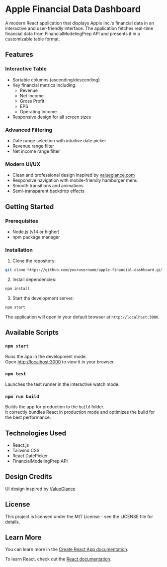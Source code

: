 # Apple Financial Data Dashboard

A modern React application that displays Apple Inc.'s financial data in an interactive and user-friendly interface. The application fetches real-time financial data from FinancialModelingPrep API and presents it in a customizable table format.

## Features

### Interactive Table
- Sortable columns (ascending/descending)
- Key financial metrics including:
  - Revenue
  - Net Income
  - Gross Profit
  - EPS
  - Operating Income
- Responsive design for all screen sizes

### Advanced Filtering
- Date range selection with intuitive date picker
- Revenue range filter
- Net income range filter

### Modern UI/UX
- Clean and professional design inspired by [valueglance.com](https://valueglance.com/)
- Responsive navigation with mobile-friendly hamburger menu
- Smooth transitions and animations
- Semi-transparent backdrop effects

## Getting Started

### Prerequisites
- Node.js (v14 or higher)
- npm package manager

### Installation

1. Clone the repository:
```bash
git clone https://github.com/yourusername/apple-financial-dashboard.git
```

2. Install dependencies:
```bash
npm install
```

3. Start the development server:
```bash
npm start
```

The application will open in your default browser at `http://localhost:3000`.

## Available Scripts

### `npm start`

Runs the app in the development mode.\
Open [http://localhost:3000](http://localhost:3000) to view it in your browser.

### `npm test`

Launches the test runner in the interactive watch mode.

### `npm run build`

Builds the app for production to the `build` folder.\
It correctly bundles React in production mode and optimizes the build for the best performance.

## Technologies Used

- React.js
- Tailwind CSS
- React DatePicker
- FinancialModelingPrep API

## Design Credits

UI design inspired by [ValueGlance](https://valueglance.com/)

## License

This project is licensed under the MIT License - see the LICENSE file for details.

## Learn More

You can learn more in the [Create React App documentation](https://facebook.github.io/create-react-app/docs/getting-started).

To learn React, check out the [React documentation](https://reactjs.org/).